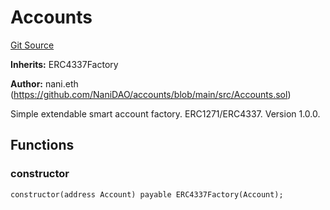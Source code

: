 # Accounts
[Git Source](https://github.com/NaniDAO/accounts/blob/633a53011abcd7918cc74b4d98c9ea83062f3c59/src/Accounts.sol)

**Inherits:**
ERC4337Factory

**Author:**
nani.eth (https://github.com/NaniDAO/accounts/blob/main/src/Accounts.sol)

Simple extendable smart account factory. ERC1271/ERC4337. Version 1.0.0.


## Functions
### constructor


```solidity
constructor(address Account) payable ERC4337Factory(Account);
```

